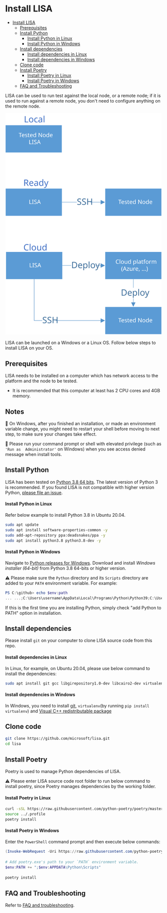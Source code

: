 # Install LISA

- [Install LISA](#install-lisa)
  - [Prerequisites](#prerequisites)
  - [Install Python](#install-python)
    - [Install Python in Linux](#install-python-in-linux)
    - [Install Python in Windows](#install-python-in-windows)
  - [Install dependencies](#install-dependencies)
    - [Install dependencies in Linux](#install-dependencies-in-linux)
    - [Install dependencies in Windows](#install-dependencies-in-windows)
  - [Clone code](#clone-code)
  - [Install Poetry](#install-poetry)
    - [Install Poetry in Linux](#install-poetry-in-linux)
    - [Install Poetry in Windows](#install-poetry-in-windows)
  - [FAQ and Troubleshooting](#faq-and-troubleshooting)

LISA can be used to run test against the local node, or a remote node; if it is used to run 
against a remote node, you don't need to configure anything on the remote node.

![deploy](img/deploy.svg)

LISA can be launched on a Windows or a Linux OS. Follow below steps to install LISA
on your OS.


## Prerequisites

LISA needs to be installed on a computer which has network access to the platform and the node to be tested. 

- It is recommended that this computer at least has 2 CPU cores and 4GB memory.

## Notes

:blue_book:	On Windows, after you finished an installation, or made an environment variable 
change, you might need to restart your shell before moving to next step, to make sure your 
changes take effect.

:blue_book:	Please run your command prompt or shell with elevated privilege (such as `'Run as 
Administrator'` on Windows) when you see access denied message when install tools.


## Install Python

LISA has been tested on [Python 3.8 64 bits](https://www.python.org/). The latest version of
Python 3 is recommended. If you found LISA is not compatible with higher version Python,
[please file an issue](https://github.com/microsoft/lisa/issues/new).

#### Install Python in Linux

Refer below example to install Python 3.8 in Ubuntu 20.04.

```bash
sudo apt update
sudo apt install software-properties-common -y
sudo add-apt-repository ppa:deadsnakes/ppa -y
sudo apt install python3.8 python3.8-dev -y
```

#### Install Python in Windows

Navigate to [Python releases for
Windows](https://www.python.org/downloads/windows/). Download and install
*Windows installer (64-bit)* from Python 3.8 64-bits or higher version.

:warning: Please make sure the `Python` directory and its `Scripts` directory are 
added to your `PATH` environment variable. For example:

```powershell
PS C:\github> echo $env:path
... ...;C:\Users\username\AppData\Local\Programs\Python\Python39;C:\Users\username\AppData\Local\Programs\Python\Python39\Scripts;... ...
```

If this is the first time you are installing Python, simply check "add Python to PATH" option in installation.

## Install dependencies

Please install `git` on your computer to clone LISA source code from this repo.

#### Install dependencies in Linux

In Linux, for example, on Ubuntu 20.04, please use below command to install the dependencies:

```bash
sudo apt install git gcc libgirepository1.0-dev libcairo2-dev virtualenv -y
```

#### Install dependencies in Windows

In Windows, you need to install [git](https://git-scm.com/downloads), 
`virtualenv`(by running ```pip install virtualenv```) and [Visual C++ 
redistributable package](https://aka.ms/vs/16/release/vc_redist.x64.exe)


## Clone code

```sh
git clone https://github.com/microsoft/lisa.git
cd lisa
```


## Install Poetry

Poetry is used to manage Python dependencies of LISA.

:warning: Please enter LISA source code root folder to run below 
command to install poetry, since Poetry manages dependencies by the working folder.

#### Install Poetry in Linux

```bash
curl -sSL https://raw.githubusercontent.com/python-poetry/poetry/master/install-poetry.py | python3 -
source ../.profile
poetry install
```

#### Install Poetry in Windows

Enter the `PowerShell` command prompt and then execute below commands:

```powershell
(Invoke-WebRequest -Uri https://raw.githubusercontent.com/python-poetry/poetry/master/install-poetry.py -UseBasicParsing).Content | python -

# Add poetry.exe's path to your `PATH` environment variable.
$env:PATH += ";$env:APPDATA\Python\Scripts"

poetry install
```


## FAQ and Troubleshooting

Refer to [FAQ and troubleshooting](troubleshooting.md).
